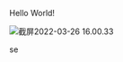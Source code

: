 Hello World!

![截屏2022-03-26 16.00.33](https://raw.githubusercontent.com/C1oudysTarT/mynotes/main/img/202203261600551.png)

se